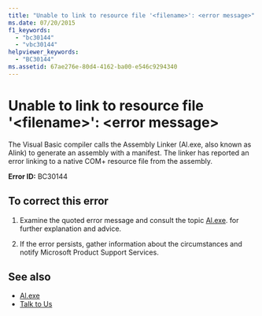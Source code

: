 ```yaml
---
title: "Unable to link to resource file '<filename>': <error message>"
ms.date: 07/20/2015
f1_keywords: 
  - "bc30144"
  - "vbc30144"
helpviewer_keywords: 
  - "BC30144"
ms.assetid: 67ae276e-80d4-4162-ba00-e546c9294340
---
```

# Unable to link to resource file '\<filename>': \<error message>
The Visual Basic compiler calls the Assembly Linker (Al.exe, also known as Alink) to generate an assembly with a manifest. The linker has reported an error linking to a native COM+ resource file from the assembly.  
  
 **Error ID:** BC30144  
  
## To correct this error  
  
1.  Examine the quoted error message and consult the topic [Al.exe](../../../framework/tools/al-exe-assembly-linker.md). for further explanation and advice.  
  
2.  If the error persists, gather information about the circumstances and notify Microsoft Product Support Services.  
  
## See also

- [Al.exe](../../../framework/tools/al-exe-assembly-linker.md)
- [Talk to Us](/visualstudio/ide/talk-to-us)
